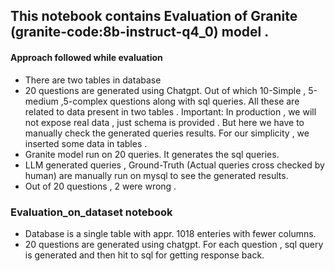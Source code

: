 ## This notebook contains Evaluation of Granite (granite-code:8b-instruct-q4_0) model .
#### Approach followed while evaluation
* There are two tables in database
* 20 questions are generated using Chatgpt. Out of which 10-Simple , 5-medium ,5-complex questions along with sql queries. All these are related to data present in two tables . Important: In production , we will not expose real  data , just schema is provided . But here we have to manually check the generated queries results. For our simplicity , we inserted some data in tables .
* Granite model run on 20 queries. It generates the sql queries.
* LLM generated queries , Ground-Truth (Actual queries cross checked by human) are manually run on mysql to see the generated results.
* Out of 20 questions , 2 were wrong .


### Evaluation_on_dataset notebook
* Database is a single table with appr. 1018 enteries with fewer columns.
* 20 questions are generated using chatgpt. For each question , sql  query is generated and then hit to sql for getting response back. 
